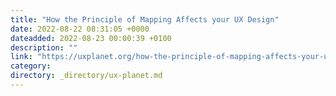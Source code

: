 ```yaml
---
title: "How the Principle of Mapping Affects your UX Design"
date: 2022-08-22 08:31:05 +0000
dateadded: 2022-08-23 00:00:39 +0100
description: ""
link: "https://uxplanet.org/how-the-principle-of-mapping-affects-your-ux-design-458fea6208c0?source=rss----819cc2aaeee0---4"
category:
directory: _directory/ux-planet.md
---
```

